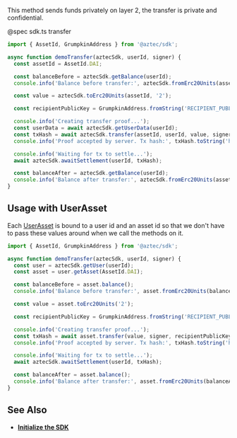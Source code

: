 This method sends funds privately on layer 2, the transfer is private and confidential.

@spec sdk.ts transfer

```js
import { AssetId, GrumpkinAddress } from '@aztec/sdk';

async function demoTransfer(aztecSdk, userId, signer) {
  const assetId = AssetId.DAI;

  const balanceBefore = aztecSdk.getBalance(userId);
  console.info('Balance before transfer:', aztecSdk.fromErc20Units(assetId, balanceBefore));

  const value = aztecSdk.toErc20Units(assetId, '2');

  const recipientPublicKey = GrumpkinAddress.fromString('RECIPIENT_PUBLIC_KEY');

  console.info('Creating transfer proof...');
  const userData = await aztecSdk.getUserData(userId);
  const txHash = await aztecSdk.transfer(assetId, userId, value, signer, recipientPublicKey);
  console.info('Proof accepted by server. Tx hash:', txHash.toString('hex'));

  console.info('Waiting for tx to settle...');
  await aztecSdk.awaitSettlement(userId, txHash);

  const balanceAfter = aztecSdk.getBalance(userId);
  console.info('Balance after transfer:', aztecSdk.fromErc20Units(assetId, balanceAfter));
}
```

## Usage with UserAsset

Each [UserAsset](/#/SDK/Types/WalletSdkUserAsset) is bound to a user id and an asset id so that we don't have to pass these values around when we call the methods on it.

```js
import { AssetId, GrumpkinAddress } from '@aztec/sdk';

async function demoTransfer(aztecSdk, userId, signer) {
  const user = aztecSdk.getUser(userId);
  const asset = user.getAsset(AssetId.DAI);

  const balanceBefore = asset.balance();
  console.info('Balance before transfer:', asset.fromErc20Units(balanceBefore));

  const value = asset.toErc20Units('2');

  const recipientPublicKey = GrumpkinAddress.fromString('RECIPIENT_PUBLIC_KEY');

  console.info('Creating transfer proof...');
  const txHash = await asset.transfer(value, signer, recipientPublicKey);
  console.info('Proof accepted by server. Tx hash:', txHash.toString('hex'));

  console.info('Waiting for tx to settle...');
  await aztecSdk.awaitSettlement(userId, txHash);

  const balanceAfter = asset.balance();
  console.info('Balance after transfer:', asset.fromErc20Units(balanceAfter));
}
```

## See Also

- **[Initialize the SDK](/#/SDK/Initialize%20the%20SDK)**
